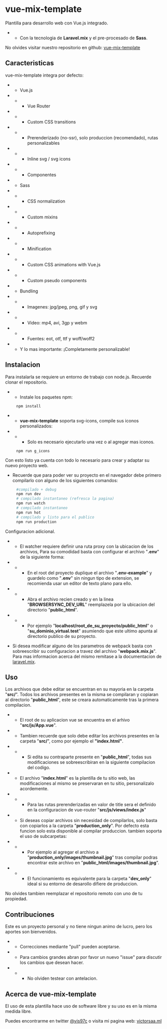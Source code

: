# vue-mix-template
Plantilla para desarrollo web con Vue.js integrado.
- - Con la tecnologia de **Laravel.mix** y el pre-procesado de **Sass**.

No olvides visitar nuestro repositorio en github: [vue-mix-template](https://github.com/vis97c/vue-mix-template)

## Caracteristicas

vue-mix-template integra por defecto:

- - Vue.js

- - - Vue Router

- - - Custom CSS transitions

- - - Prerenderizado (no-ssr), solo produccion (recomendado), rutas personalizables

- - - Inline svg / svg icons

- - - Componentes

- - Sass

- - - CSS normalization

- - - Custom mixins

- - - Autoprefixing

- - - Minification

- - - Custom CSS animations with Vue.js

- - - Custom pseudo components 

- - Bundling

- - - Imagenes: jpg/jpeg, png, gif y svg

- - - Video: mp4, avi, 3gp y webm

- - - Fuentes: eot, otf, ttf y woff/woff2

- - Y lo mas importante: ¡Completamente personalizable!


## Instalacion

Para instalarla se requiere un entorno de trabajo con node.js. Recuerde clonar el repositorio.

- - Instale los paquetes npm:

```
     npm install
```

- - **vue-mix-template** soporta svg-icons, compile sus iconos personalizados:

- - - Solo es necesario ejecutarlo una vez o al agregar mas iconos.

```
     npm run g_icons
```

Con esto listo ya cuenta con todo lo necesario para crear y adaptar su nuevo proyecto web.

- Recuerde que para poder ver su proyecto en el navegador debe primero compilarlo con alguno de los siguientes comandos:

```bash
     #compilado + debug
     npm run dev
     # compilado instantaneo (refresca la pagina)
     npm run watch
     # compilado instantaneo
     npm run hot
     # compilado y listo para el publico
     npm run production

```

Configuracion adicional.

- - El watcher requiere definir una ruta proxy con la ubicacion de los archivos, Para su comodidad basta con configurar el archivo "**.env**" de la siguiente forma:

- - - En el root del proyecto duplique el archivo "**.env-example**" y guardelo como "**.env**" sin ningun tipo de extension, se recomienda usar un editor de texto plano para ello.

- - - Abra el archivo recien creado y en la linea "**BROWSERSYNC_DEV_URL**" reemplazela por la ubicacion del directorio "**public_html**".

- - - Por ejemplo "**localhost/root_de_su_proyecto/public_html**" o "**su_dominio_virtual.test**" asumiendo que este ultimo apunta al directorio publico de su proyecto.

- Si desea modificar alguno de los parametros de webpack basta con sobreescribir su configuracion a travez del archivo "**webpack.mix.js**". Para mas informacion acerca del mismo remitase a la documentacion de [laravel.mix](https://laravel-mix.com/docs/4.0/installation).

## Uso

Los archivos que debe editar se encuentran en su mayoria en la carpeta "**src/**". Todos los archivos presentes en la misma se compilaran y copiaran al directorio "**public_html**", este se creara automaticamente tras la primera compilacion.

- - El root de su aplicacion vue se encuentra en el arhivo "**src/js/App.vue**".

- - Tambien recuerde que solo debe editar los archivos presentes en la carpeta "**src/**", como por ejemplo el **"index.html"**.

- - - Si edita su contraparte presente en "**public_html**", todas sus modificaciones se sobreescribiran en la siguiente compilacion del codigo.

- - El archivo "**index.html**" es la plantilla de tu sitio web, las modificaciones al mismo se preservaran en tu sitio, personalizalo acordemente.

- - - Para las rutas prerenderizadas en valor de title sera el definido en la configuracion de vue-router "**src/js/views/index.js**"

- - Si deseas copiar archivos sin necesidad de compilarlos, solo basta con copiarlos a la carpeta "**production_only**". Por defecto esta funcion solo esta disponible al compilar produccion. tambien soporta el uso de subcarpetas:

- - - Por ejemplo al agregar el archivo a "**production_only/images/thumbnail.jpg**" tras compilar podras encontrar este archivo en "**public_html/images/thumbnail.jpg**".

- - - El funcionamiento es equivalente para la carpeta "**dev_only**" ideal si su entorno de desarollo difiere de produccion.

No olvides tambien reemplazar el repositorio remoto con uno de tu propiedad.

## Contribuciones
Este es un proyecto personal y no tiene ningun animo de lucro, pero los aportes son bienvenidos.

- - Correcciones mediante "pull" pueden aceptarse.

- - Para cambios grandes abran por favor un nuevo "issue" para discutir los cambios que desean hacer.

- - - No olviden testear con antelacion.

## Acerca de vue-mix-template

El uso de esta plantilla hace uso de software libre y su uso es en la misma medida libre.  

Puedes encontrarme en twitter [@vis97c](https://twitter.com/vis97c) o visita mi pagina web: [victorsaa.ml](https://victorsaa.ml/)
